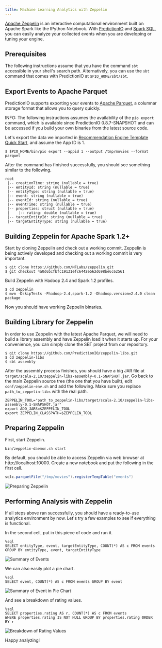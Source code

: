 ```yaml
---
title: Machine Learning Analytics with Zeppelin
---
```


[Apache Zeppelin](http://zeppelin-project.org/) is an interactive computational
environment built on Apache Spark like the IPython Notebook. With
[PredictionIO](https://prediction.io) and [Spark
SQL](https://spark.apache.org/sql/), you can easily analyze your collected
events when you are developing or tuning your engine.

## Prerequisites

The following instructions assume that you have the command `sbt` accessible in
your shell's search path. Alternatively, you can use the `sbt` command that
comes with PredictionIO at `$PIO_HOME/sbt/sbt`.

## Export Events to Apache Parquet

PredictionIO supports exporting your events to [Apache
Parquet](http://parquet.incubator.apache.org/), a columnar storage format that
allows you to query quickly.

INFO: The following instructions assumes the availability of the `pio export`
command, which is available since PredictionIO 0.8.7-SNAPSHOT and can be
accessed if you build your own binaries from the latest source code.

Let's export the data we imported in [Recommendation Engine Template Quick
Start](/templates/recommendation/quickstart/#import-sample-data), and assume the
App ID is 1.

```
$ $PIO_HOME/bin/pio export --appid 1 --output /tmp/movies --format parquet
```

After the command has finished successfully, you should see something similar to
the following.

```
root
 |-- creationTime: string (nullable = true)
 |-- entityId: string (nullable = true)
 |-- entityType: string (nullable = true)
 |-- event: string (nullable = true)
 |-- eventId: string (nullable = true)
 |-- eventTime: string (nullable = true)
 |-- properties: struct (nullable = true)
 |    |-- rating: double (nullable = true)
 |-- targetEntityId: string (nullable = true)
 |-- targetEntityType: string (nullable = true)
```

## Building Zeppelin for Apache Spark 1.2+

Start by cloning Zeppelin and check out a working commit. Zeppelin is being
actively developed and checking out a working commit is very important.

```
$ git clone https://github.com/NFLabs/zeppelin.git
$ git checkout 4a0d6bcfbfc19131efc6442e562d698be6c62561
```

Build Zeppelin with Hadoop 2.4 and Spark 1.2 profiles.

```
$ cd zeppelin
$ mvn -DskipTests -Phadoop-2.4,spark-1.2 -Dhadoop.version=2.4.0 clean package
```

Now you should have working Zeppelin binaries.

## Building Library for Zeppelin

In order to use Zeppelin with the latest Apache Parquet, we will need to build
a library assembly and have Zeppelin load it when it starts up. For your
convenience, you can simply clone the SBT project from our repository.

```
$ git clone https://github.com/PredictionIO/zeppelin-libs.git
$ cd zeppelin-libs
$ sbt assembly
```

After the assembly process finishes, you should have a big JAR file at
`target/scala-2.10/zeppelin-libs-assembly-0.1-SNAPSHOT.jar`. Go back to the
main Zeppelin source tree (the one that you have built), edit
`conf/zeppelin-env.sh` and add the following. Make sure you replace
`path_to_zeppelin-libs` with the real path.

```
ZEPPELIN_TOOL="path_to_zeppelin-libs/target/scala-2.10/zeppelin-libs-assembly-0.1-SNAPSHOT.jar"
export ADD_JARS=$ZEPPELIN_TOOL
export ZEPPELIN_CLASSPATH=$ZEPPELIN_TOOL
```

## Preparing Zeppelin

First, start Zeppelin.

```
bin/zeppelin-daemon.sh start
```

By default, you should be able to access Zeppelin via web browser at
http://localhost:10000. Create a new notebook and put the following in the first
cell.

```scala
sqlc.parquetFile("/tmp/movies").registerTempTable("events")
```

![Preparing Zeppelin](/images/datacollection/zeppelin-01.png)

## Performing Analysis with Zeppelin

If all steps above ran successfully, you should have a ready-to-use analytics
environment by now. Let's try a few examples to see if everything is functional.

In the second cell, put in this piece of code and run it.

```
%sql
SELECT entityType, event, targetEntityType, COUNT(*) AS c FROM events
GROUP BY entityType, event, targetEntityType
```

![Summary of Events](/images/datacollection/zeppelin-02.png)

We can also easily plot a pie chart.

```
%sql
SELECT event, COUNT(*) AS c FROM events GROUP BY event
```

![Summary of Event in Pie Chart](/images/datacollection/zeppelin-03.png)

And see a breakdown of rating values.

```
%sql
SELECT properties.rating AS r, COUNT(*) AS c FROM events
WHERE properties.rating IS NOT NULL GROUP BY properties.rating ORDER BY r
```

![Breakdown of Rating Values](/images/datacollection/zeppelin-04.png)

Happy analyzing!
